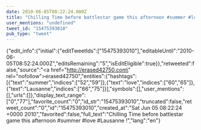 ```yaml
---
date: 2010-06-05T08:22:24.000Z
title: "Chilling Time before battlestar game this afternoon #summer #love #Lausanne !″"
user_mentions: "undefined"
tweet_id: "15475393010"
pub_type: "tweet"
---
```

{"edit_info":{"initial":{"editTweetIds":["15475393010"],"editableUntil":"2010-06-05T08:52:24.000Z","editsRemaining":"5","isEditEligible":true}},"retweeted":false,"source":"<a href=\"http://erased42750.com\" rel=\"nofollow\">erased42750</a>","entities":{"hashtags":[{"text":"summer","indices":["52","59"]},{"text":"love","indices":["60","65"]},{"text":"Lausanne","indices":["66","75"]}],"symbols":[],"user_mentions":[],"urls":[]},"display_text_range":["0","77"],"favorite_count":"0","id_str":"15475393010","truncated":false,"retweet_count":"0","id":"15475393010","created_at":"Sat Jun 05 08:22:24 +0000 2010","favorited":false,"full_text":"Chilling Time before battlestar game this afternoon #summer #love #Lausanne !","lang":"en"}
